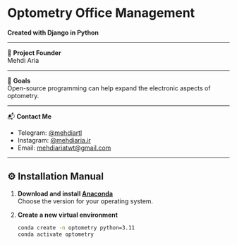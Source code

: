 # Optometry Office Management

**Created with Django in Python**

---

📌 **Project Founder**  
Mehdi Aria  

---

🎯 **Goals**  
Open-source programming can help expand the electronic aspects of optometry.  

---

📬 **Contact Me**  
- Telegram: [@mehdiartl](https://t.me/mehdiartl)  
- Instagram: [@mehdiaria.ir](https://instagram.com/mehdiaria.ir)  
- Email: [mehdiariatwt@gmail.com](mailto:mehdiariatwt@gmail.com)  

---

## ⚙️ Installation Manual

1. **Download and install [Anaconda](https://www.anaconda.com/products/distribution)**  
   Choose the version for your operating system.

2. **Create a new virtual environment**  
   ```bash
   conda create -n optometry python=3.11
   conda activate optometry
